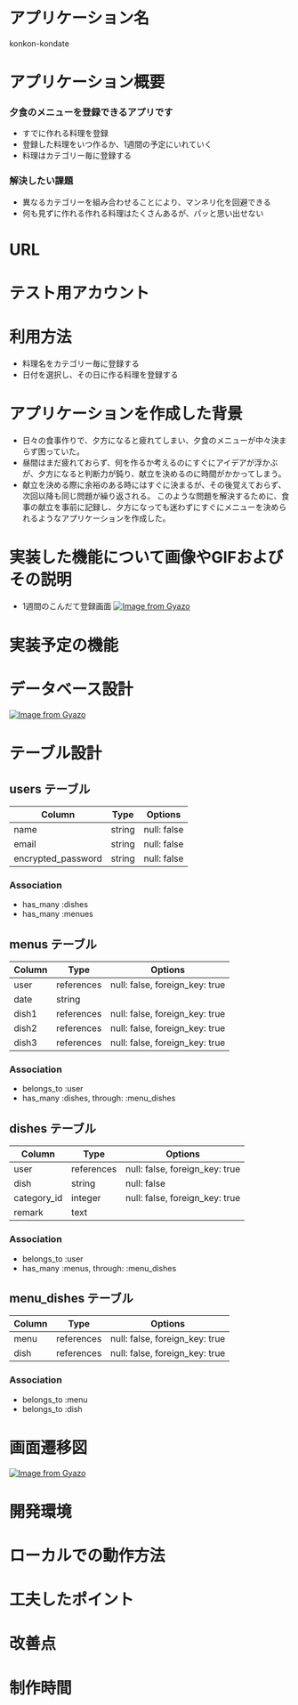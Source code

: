 

# アプリケーション名
konkon-kondate

# アプリケーション概要
### 夕食のメニューを登録できるアプリです
- すでに作れる料理を登録
- 登録した料理をいつ作るか、1週間の予定にいれていく
- 料理はカテゴリー毎に登録する
### 解決したい課題
- 異なるカテゴリーを組み合わせることにより、マンネリ化を回避できる
- 何も見ずに作れる作れる料理はたくさんあるが、パッと思い出せない

# URL
# テスト用アカウント

# 利用方法
- 料理名をカテゴリー毎に登録する
- 日付を選択し、その日に作る料理を登録する

# アプリケーションを作成した背景
- 日々の食事作りで、夕方になると疲れてしまい、夕食のメニューが中々決まらず困っていた。
- 昼間はまだ疲れておらず、何を作るか考えるのにすぐにアイデアが浮かぶが、夕方になると判断力が鈍り、献立を決めるのに時間がかかってしまう。
- 献立を決める際に余裕のある時にはすぐに決まるが、その後覚えておらず、次回以降も同じ問題が繰り返される。
このような問題を解決するために、食事の献立を事前に記録し、夕方になっても迷わずにすぐにメニューを決められるようなアプリケーションを作成した。

# 実装した機能について画像やGIFおよびその説明
- 1週間のこんだて登録画面
[![Image from Gyazo](https://i.gyazo.com/e719ea82f0ec9107864e36cf41b53e9e.png)](https://gyazo.com/e719ea82f0ec9107864e36cf41b53e9e)

# 実装予定の機能

# データベース設計
[![Image from Gyazo](https://i.gyazo.com/c6c36b492f49f71879a7c6d8e8a4fa8f.png)](https://gyazo.com/c6c36b492f49f71879a7c6d8e8a4fa8f)

# テーブル設計

## users テーブル

| Column             | Type   | Options     |
| ------------------ | ------ | ----------- |
| name               | string | null: false |
| email              | string | null: false |
| encrypted_password | string | null: false |

### Association

- has_many :dishes
- has_many :menues

## menus テーブル

| Column | Type       | Options                        |
| ------ | ---------- | ------------------------------ |
| user   | references | null: false, foreign_key: true |
| date   | string     |                                |
| dish1  | references | null: false, foreign_key: true |
| dish2  | references | null: false, foreign_key: true |
| dish3  | references | null: false, foreign_key: true |

### Association

- belongs_to :user
- has_many :dishes, through: :menu_dishes

## dishes テーブル

| Column      | Type       | Options                        |
| ----------- | ---------- | ------------------------------ |
| user        | references | null: false, foreign_key: true |
| dish        | string     | null: false                    |
| category_id | integer    | null: false, foreign_key: true |
| remark      | text       |                                |

### Association

- belongs_to :user
- has_many :menus, through: :menu_dishes

## menu_dishes テーブル

| Column | Type       | Options                        |
| ------ | ---------- | ------------------------------ |
| menu   | references | null: false, foreign_key: true |
| dish   | references | null: false, foreign_key: true |

### Association

- belongs_to :menu
- belongs_to :dish

# 画面遷移図
[![Image from Gyazo](https://i.gyazo.com/e4c4b4f9c297b95097a860393aa327fe.png)](https://gyazo.com/e4c4b4f9c297b95097a860393aa327fe)

# 開発環境
# ローカルでの動作方法
# 工夫したポイント
# 改善点
# 制作時間
